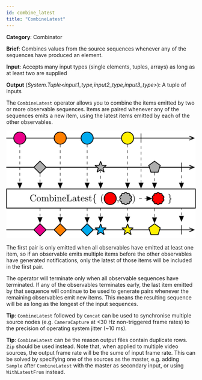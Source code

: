 ```yaml
---
id: combine_latest
title: "CombineLatest"
---
```


**Category**: Combinator 

**Brief**: Combines values from the source sequences whenever any of the sequences have produced an element.

**Input**: Accepts many input types (single elements, tuples, arrays) as long as at least two are supplied

**Output** (*System.Tuple<input1_type,input2_type,input3_type>*): A tuple of inputs

The `CombineLatest` operator allows you to combine the items emitted by two or more observable sequences. Items are paired whenever any of the sequences emits a new item, using the latest items emitted by each of the other observables.

![CombineLatest operator](images/combine_latest.svg)

The first pair is only emitted when all observables have emitted at least one item, so if an observable emits multiple items before the other observables have generated notifications, only the latest of those items will be included in the first pair.

The operator will terminate only when all observable sequences have terminated. If any of the observables terminates early, the last item emitted by that sequence will continue to be used to generate pairs whenever the remaining observables emit new items. This means the resulting sequence will be as long as the longest of the input sequences.

**Tip**: `CombineLatest` followed by `Concat` can be used to synchronise multiple source nodes (e.g. `CameraCapture` at <30 Hz non-triggered frame rates) to the precision of operating system jitter (~10 ms).

**Tip**: `CombineLatest` can be the reason output files contain duplicate rows. `Zip` should be used instead. 
Note that, when applied to multiple video sources, the output frame rate will be the sume of input frame rate. This can be solved by specifying one of the sources as the master, e.g. adding `Sample` after `CombineLatest` with the master as secondary input, or using `WithLatestFrom` instead.